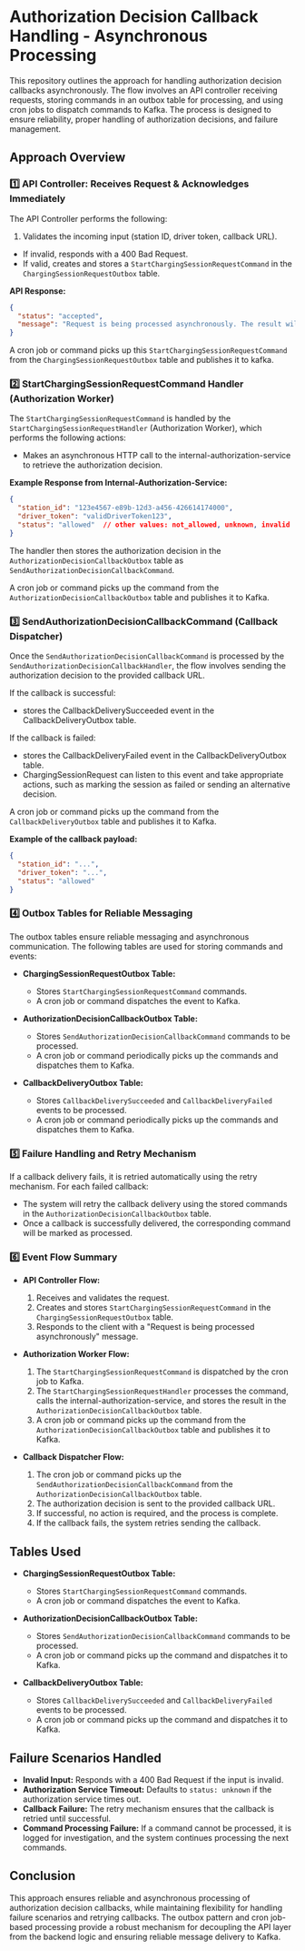 
# Authorization Decision Callback Handling - Asynchronous Processing

This repository outlines the approach for handling authorization decision callbacks asynchronously. The flow involves an API controller receiving requests, storing commands in an outbox table for processing, and using cron jobs to dispatch commands to Kafka. The process is designed to ensure reliability, proper handling of authorization decisions, and failure management.

## Approach Overview

### 1️⃣ API Controller: Receives Request & Acknowledges Immediately

The API Controller performs the following:

1. Validates the incoming input (station ID, driver token, callback URL).
  - If invalid, responds with a 400 Bad Request.
  - If valid, creates and stores a `StartChargingSessionRequestCommand` in the `ChargingSessionRequestOutbox` table.

**API Response:**

```json
{
  "status": "accepted",
  "message": "Request is being processed asynchronously. The result will be sent to the provided callback URL."
}
```

A cron job or command picks up this `StartChargingSessionRequestCommand` from the `ChargingSessionRequestOutbox` table and publishes it to kafka.

### 2️⃣ StartChargingSessionRequestCommand Handler (Authorization Worker)

The `StartChargingSessionRequestCommand` is handled by the `StartChargingSessionRequestHandler` (Authorization Worker), which performs the following actions:

- Makes an asynchronous HTTP call to the internal-authorization-service to retrieve the authorization decision.

**Example Response from Internal-Authorization-Service:**

```json
{
  "station_id": "123e4567-e89b-12d3-a456-426614174000",
  "driver_token": "validDriverToken123",
  "status": "allowed"  // other values: not_allowed, unknown, invalid
}
```

The handler then stores the authorization decision in the `AuthorizationDecisionCallbackOutbox` table as `SendAuthorizationDecisionCallbackCommand`.

A cron job or command picks up the command from the `AuthorizationDecisionCallbackOutbox` table and publishes it to Kafka.

### 3️⃣ SendAuthorizationDecisionCallbackCommand (Callback Dispatcher)

Once the `SendAuthorizationDecisionCallbackCommand` is processed by the `SendAuthorizationDecisionCallbackHandler`, the flow involves sending the authorization decision to the provided callback URL.

If the callback is successful:
- stores the CallbackDeliverySucceeded event in the CallbackDeliveryOutbox table.

If the callback is failed:
- stores the CallbackDeliveryFailed event in the CallbackDeliveryOutbox table.
- ChargingSessionRequest can listen to this event and take appropriate actions, such as marking the session as failed or sending an alternative decision.

A cron job or command picks up the command from the `CallbackDeliveryOutbox` table and publishes it to Kafka.

**Example of the callback payload:**

```json
{
  "station_id": "...",
  "driver_token": "...",
  "status": "allowed"
}
```

### 4️⃣ Outbox Tables for Reliable Messaging

The outbox tables ensure reliable messaging and asynchronous communication. The following tables are used for storing commands and events:

- **ChargingSessionRequestOutbox Table:**
  - Stores `StartChargingSessionRequestCommand` commands.
  - A cron job or command dispatches the event to Kafka.

- **AuthorizationDecisionCallbackOutbox Table:**
  - Stores `SendAuthorizationDecisionCallbackCommand` commands to be processed.
  - A cron job or command periodically picks up the commands and dispatches them to Kafka.
- **CallbackDeliveryOutbox Table:**
  - Stores `CallbackDeliverySucceeded` and `CallbackDeliveryFailed` events to be processed.
  - A cron job or command periodically picks up the commands and dispatches them to Kafka.

### 5️⃣ Failure Handling and Retry Mechanism

If a callback delivery fails, it is retried automatically using the retry mechanism. For each failed callback:
- The system will retry the callback delivery using the stored commands in the `AuthorizationDecisionCallbackOutbox` table.
- Once a callback is successfully delivered, the corresponding command will be marked as processed.

### 6️⃣ Event Flow Summary

- **API Controller Flow:**
  1. Receives and validates the request.
  2. Creates and stores `StartChargingSessionRequestCommand` in the `ChargingSessionRequestOutbox` table.
  3. Responds to the client with a "Request is being processed asynchronously" message.

- **Authorization Worker Flow:**
  1. The `StartChargingSessionRequestCommand` is dispatched by the cron job to Kafka.
  2. The `StartChargingSessionRequestHandler` processes the command, calls the internal-authorization-service, and stores the result in the `AuthorizationDecisionCallbackOutbox` table.
  3. A cron job or command picks up the command from the `AuthorizationDecisionCallbackOutbox` table and publishes it to Kafka.

- **Callback Dispatcher Flow:**
  1. The cron job or command picks up the `SendAuthorizationDecisionCallbackCommand` from the `AuthorizationDecisionCallbackOutbox` table.
  2. The authorization decision is sent to the provided callback URL.
  3. If successful, no action is required, and the process is complete.
  4. If the callback fails, the system retries sending the callback.

## Tables Used

- **ChargingSessionRequestOutbox Table:**
  - Stores `StartChargingSessionRequestCommand` commands.
  - A cron job or command dispatches the event to Kafka.

- **AuthorizationDecisionCallbackOutbox Table:**
  - Stores `SendAuthorizationDecisionCallbackCommand` commands to be processed.
  - A cron job or command picks up the command and dispatches it to Kafka.
- **CallbackDeliveryOutbox Table:**
  - Stores `CallbackDeliverySucceeded` and `CallbackDeliveryFailed` events to be processed.
  - A cron job or command picks up the command and dispatches it to Kafka.

## Failure Scenarios Handled

- **Invalid Input:** Responds with a 400 Bad Request if the input is invalid.
- **Authorization Service Timeout:** Defaults to `status: unknown` if the authorization service times out.
- **Callback Failure:** The retry mechanism ensures that the callback is retried until successful.
- **Command Processing Failure:** If a command cannot be processed, it is logged for investigation, and the system continues processing the next commands.

## Conclusion

This approach ensures reliable and asynchronous processing of authorization decision callbacks, while maintaining flexibility for handling failure scenarios and retrying callbacks. The outbox pattern and cron job-based processing provide a robust mechanism for decoupling the API layer from the backend logic and ensuring reliable message delivery to Kafka.

